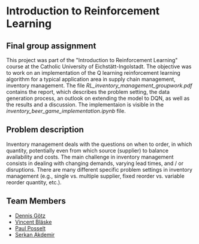 # Introduction to Reinforcement Learning
## Final group assignment

This project was part of the "Introduction to Reinforcement Learning" course at the Catholic University of Eichstätt-Ingolstadt. 
The objective was to work on an implementation of the Q learning reinforcement learning algorithm for a typical application 
area in supply chain management, inventory management. The file *RL_inventory_management_groupwork.pdf* contains the report, 
which describes the problem setting, the data generation process, an outlook on extending the model to DQN, as well as the 
results and a discussion. The implementaion is visible in the *inventory_beer_game_implementation.ipynb* file.

## Problem description
Inventory management deals with the questions on when to order, in which quantity, potentially even from which source (supplier) 
to balance availability and costs. The main challenge in inventory management consists in dealing with changing demands, varying 
lead times, and / or disruptions. There are many different specific problem settings in inventory management 
(e.g., single vs. multiple supplier, fixed reorder vs. variable reorder quantity, etc.).

## Team Members
- [Dennis Götz](https://github.com/dennismgoetz)
- [Vincent Bläske](https://github.com/vini1166)
- [Paul Posselt](https://github.com/PaOsPo)
- [Serkan Akdemir](https://github.com/SERAKD)
